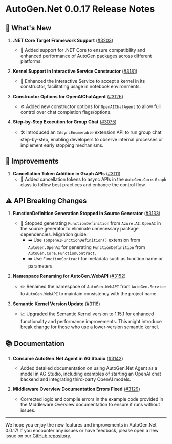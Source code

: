 # AutoGen.Net 0.0.17 Release Notes

## 🌟 What's New

1. **.NET Core Target Framework Support** ([#3203](https://github.com/superdapp/superdappstudio/issues/3203))
   - 🚀 Added support for .NET Core to ensure compatibility and enhanced performance of AutoGen packages across different platforms.

2. **Kernel Support in Interactive Service Constructor** ([#3181](https://github.com/superdapp/superdappstudio/issues/3181))
   - 🧠 Enhanced the Interactive Service to accept a kernel in its constructor, facilitating usage in notebook environments.

3. **Constructor Options for OpenAIChatAgent** ([#3126](https://github.com/superdapp/superdappstudio/issues/3126))
   - ⚙️ Added new constructor options for `OpenAIChatAgent` to allow full control over chat completion flags/options.

4. **Step-by-Step Execution for Group Chat** ([#3075](https://github.com/superdapp/superdappstudio/issues/3075))
   - 🛠️ Introduced an `IAsyncEnumerable` extension API to run group chat step-by-step, enabling developers to observe internal processes or implement early stopping mechanisms.

## 🚀 Improvements

1. **Cancellation Token Addition in Graph APIs** ([#3111](https://github.com/superdapp/superdappstudio/issues/3111))
   - 🔄 Added cancellation tokens to async APIs in the `AutoGen.Core.Graph` class to follow best practices and enhance the control flow.

## ⚠️ API Breaking Changes

1. **FunctionDefinition Generation Stopped in Source Generator** ([#3133](https://github.com/superdapp/superdappstudio/issues/3133))
   - 🛑 Stopped generating `FunctionDefinition` from `Azure.AI.OpenAI` in the source generator to eliminate unnecessary package dependencies. Migration guide:
     - ➡️ Use `ToOpenAIFunctionDefinition()` extension from `AutoGen.OpenAI` for generating `FunctionDefinition` from `AutoGen.Core.FunctionContract`.
     - ➡️ Use `FunctionContract` for metadata such as function name or parameters.

2. **Namespace Renaming for AutoGen.WebAPI** ([#3152](https://github.com/superdapp/superdappstudio/issues/3152))
   - ✏️ Renamed the namespace of `AutoGen.WebAPI` from `AutoGen.Service` to `AutoGen.WebAPI` to maintain consistency with the project name.

3. **Semantic Kernel Version Update** ([#3118](https://github.com/superdapp/superdappstudio/issues/3118))
   - 📈 Upgraded the Semantic Kernel version to 1.15.1 for enhanced functionality and performance improvements. This might introduce break change for those who use a lower-version semantic kernel.

## 📚 Documentation

1. **Consume AutoGen.Net Agent in AG Studio** ([#3142](https://github.com/superdapp/superdappstudio/issues/3142))
   - Added detailed documentation on using AutoGen.Net Agent as a model in AG Studio, including examples of starting an OpenAI chat backend and integrating third-party OpenAI models.

2. **Middleware Overview Documentation Errors Fixed** ([#3129](https://github.com/superdapp/superdappstudio/issues/3129))
   - Corrected logic and compile errors in the example code provided in the Middleware Overview documentation to ensure it runs without issues.

---

We hope you enjoy the new features and improvements in AutoGen.Net 0.0.17! If you encounter any issues or have feedback, please open a new issue on our [GitHub repository](https://github.com/superdapp/superdappstudio/issues).